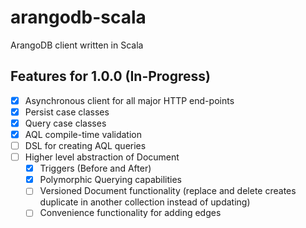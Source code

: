 # arangodb-scala

ArangoDB client written in Scala

## Features for 1.0.0 (In-Progress)

* [X] Asynchronous client for all major HTTP end-points
* [X] Persist case classes
* [X] Query case classes
* [X] AQL compile-time validation
* [ ] DSL for creating AQL queries
* [ ] Higher level abstraction of Document
    * [X] Triggers (Before and After)
    * [X] Polymorphic Querying capabilities
    * [ ] Versioned Document functionality (replace and delete creates duplicate in another collection instead of updating)
    * [ ] Convenience functionality for adding edges